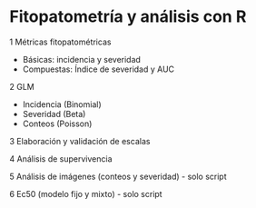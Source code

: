 # Fitopatometría y análisis con R 

1 Métricas fitopatométricas 
- Básicas: incidencia y severidad 
- Compuestas: Índice de severidad y AUC

2 GLM 
- Incidencia (Binomial)
- Severidad (Beta)
- Conteos (Poisson)

3 Elaboración y validación de escalas

4 Análisis de supervivencia

5 Análisis de imágenes (conteos y severidad) - solo script

6 Ec50 (modelo fijo y mixto) - solo script

